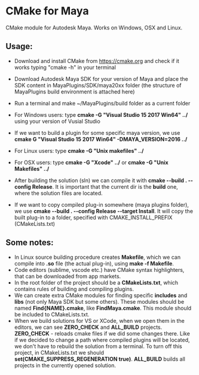# CMake for Maya

CMake module for Autodesk Maya. Works on Windows, OSX and Linux.

## Usage:
 - Download and install CMake from https://cmake.org and check if it works typing "cmake -h" in your terminal
 - Download Autodesk Maya SDK for your version of Maya and place the SDK content in MayaPlugins/SDK/maya20xx folder (the structure of MayaPlugins build environment is attached here)
 - Run a terminal and make ~/MayaPlugins/build folder as a current folder

- For Windows users: type **cmake -G "Visual Studio 15 2017 Win64" ../** using your version of Vusial Studio
- If we want to build a plugin for some specific maya version, we use **cmake G "Visual Studio 15 2017 Win64" -DMAYA_VERSION=2016 ../**
- For Linux users: type **cmake -G "Unix makefiles" ../**
- For OSX users: type **cmake -G "Xcode" ../** or **cmake -G "Unix Makefiles" ../**

- After building the solution (sln) we can compile it with **cmake --build . --config Release**. It is important that the current dir is the **build** one, where the solution files are located.
- If we want to copy compiled plug-in somewhere (maya plugins folder), we use **cmake --build . --config Release --target Install**. It will copy the built plug-in to a folder, specified with CMAKE_INSTALL_PREFIX (CMakeLists.txt)


## Some notes:
- In Linux source building procedure creates **Makefile**, which we can compile into **.so** file (the actual plug-in), using **make -f Makefile**.
- Code editors (sublime, vscode etc.) have CMake syntax highlighters, that can be downloaded from app markets.
- In the root folder of the project should be a **CMakeLists.txt**, which contains rules of building and compiling plugins.
- We can create extra CMake modules for finding specific **includes** and **libs** (not only Maya SDK but some others). These modules should be named  **Find{NAME}.cmake**, like **FindMaya.cmake**. This module should be included to CMakeLists.txt. 
- When we build solutions for VS or XCode, when we open them in the editors, we can see **ZERO_CHECK** and **ALL_BUILD** projects. **ZERO_CHECK** - reloads cmake files if we did some changes there. Like if we decided to change a path where compiled plugins will be located, we don't have to rebuild the solution from a terminal. To turn off this project, in CMakeLists.txt we should **set(CMAKE_SUPPRESS_REGENERATION true)**.  **ALL_BUILD** builds all projects in the currently opened solution.
